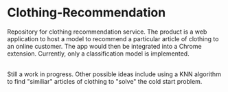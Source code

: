 # Clothing-Recommendation

Repository for clothing recommendation service. The product is a web application to host a model to recommend a particular article of clothing to an online customer. The app would then be integrated into a Chrome extension. Currently, only a classification model is implemented.

<br>
Still a work in progress. Other possible ideas include using a KNN algorithm to find "similiar" articles of clothing to "solve" the cold start problem. 